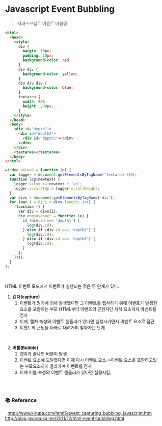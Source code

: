 # Javascript Event Bubbling

> 자바스크립트 이벤트 버블링

```html
<html>
  <head>
    <style>
      div {
        margin: 10px;
        padding: 10px;
        background-color: red;
      }
      div div {
        background-color: yellow;
      }
      div div div {
        background-color: blue;
      }
      textarea {
        width: 90%;
        height: 200px;
      }
    </style>
  </head>
  <body>
    <div id="depth1">
      <div id="depth2">
        <div id="depth3"></div>
      </div>
    </div>
    <textarea></textarea>
  </body>
</html>
```

```javascript
window.onload = function (e) {
  var logger = document.getElementsByTagName('textarea')[0];
  function log(newtext) {
    logger.value += newtext + '\n';
    logger.scrollTop = logger.scrollHeight;
  }
  var divs = document.getElementsByTagName('div');
  for (var i = 0; i < divs.length; i++) {
    (function () {
      var div = divs[i];
      div.onmouseover = function (e) {
        if (div.id === 'depth1') {
          log(div.id);
        } else if (div.id === 'depth2') {
          log(div.id);
        } else if (div.id === 'depth3') {
          log(div.id);
        }
      };
    })();
  }
};
```

<br>

HTML 이벤트 모드에서 이벤트가 실행되는 것은 두 단계가 있다.

1. **캡쳐(capture)**
   1. 이벤트가 뭔가에 의해 발생했다면 그 이벤트를 캡쳐하기 위해 이벤트가 발생한 요소를 포함하는 부모 HTML부터 이벤트의 근원지인 자식 요소까지 이벤트를 검사
   2. 이때, 캡쳐 속성의 이벤트 핸들러가 있다면 실행시키면서 이벤트 요소로 접근
   3. 이벤트의 근원을 아래로 내려가며 찾아가는 단계

<br>

2. **버블(Bubble)**
   1. 캡쳐가 끝나면 버블이 발생.
   2. 이벤트 요소에 도달했다면 이제 다시 이벤트 요소->이벤트 요소를 포함하고있는 부모요소까지 올라가며 이벤트를 검사
   3. 이때 버블 속성의 이벤트 핸들러가 있다면 실행시킴.

<br>
<br>

### 📚 Reference

&nbsp; http://www.kirupa.com/html5/event_capturing_bubbling_javascript.htm
&nbsp; http://blog.javarouka.me/2011/12/html-event-bubbling.html
